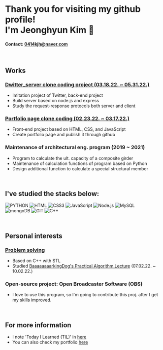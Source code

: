 # Thank you for visiting my github profile! <br> I'm Jeonghyun Kim 👋

#### Contact: 0414kjh@naver.com

<br>

## Works
### [Dwitter_server clone coding project (03.18.22. ~ 05.31.22.)](https://github.com/neppiness/Dwitter_server)
- Imitation project of Twitter, back-end project
- Build server based on node.js and express
- Study the request-response protocols both server and client

### [Portfolio page clone coding (02.23.22. ~ 03.17.22.)](https://github.com/neppiness/Portfolio)
- Front-end project based on HTML, CSS, and JavaScript
- Create portfolio page and publish it through github

### Maintenance of architectural eng. program (2019 ~ 2021)
- Program to calculate the ult. capacity of a composite girder
- Maintenance of calculation functions of program based on Python
- Design additional function to calculate a special structural member

<br>

## I've studied the stacks below:
![PYTHON](https://img.shields.io/badge/-python-376f9e?style=flat-square&logo=python&logoColor=ffffff)
![HTML](https://img.shields.io/badge/-HTML5-F05032?style=flat-square&logo=HTML5&logoColor=ffffff)
![CSS3](https://img.shields.io/badge/-CSS3-007ACC?style=flat-square&logo=CSS3)
![JavaScript](https://img.shields.io/badge/-JavaScript-black?style=flat-square&logo=javascript&logoColor=%23F7DF1C)
![Node.js](https://img.shields.io/badge/-Node.js-026E00?style=flat-square&logo=node.js&logoColor=ffffff)
![MySQL](https://img.shields.io/badge/-MySQL-1b4260?style=flat-square&logo=MySQL&logoColor=ffffff)
![mongoDB](https://img.shields.io/badge/-mongoDB-2db46a?style=flat-square&logo=mongoDB&logoColor=ffffff)
![GIT](https://img.shields.io/badge/-git-333333?style=flat-square&logo=git)
![C++](https://img.shields.io/badge/-c++-03589b?logo=c%2B%2B&style=flat-square)

<br>

## Personal interests
### [Problem solving](https://github.com/neppiness/TIL/tree/main/Problem%20Solving)
- Based on C++ with STL
- Studied [BaaaaaaaarkingDog's Practical Algorithm Lecture](https://blog.encrypted.gg/category/%EA%B0%95%EC%A2%8C/%EC%8B%A4%EC%A0%84%20%EC%95%8C%EA%B3%A0%EB%A6%AC%EC%A6%98) (07.02.22. ~ 10.02.22.)

### Open-source project: Open Broadcaster Software (OBS)
- I love to use this program, so I'm going to contribute this proj. after I get my skills improved.

<br>

## For more information
- I note 'Today I Learned (TIL)' in [here](https://github.com/neppiness/TIL)
- You can also check my portfolio [here](https://neppiness.github.io/Portfolio/)

